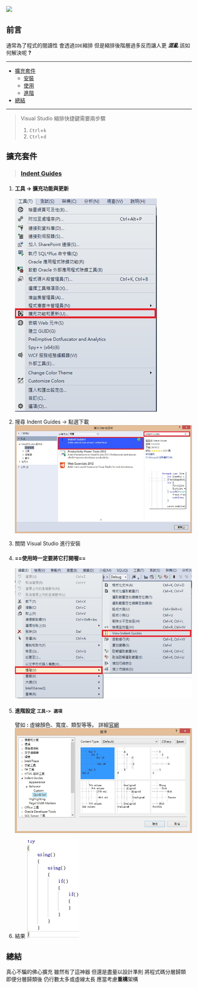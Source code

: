 <div class="mdtable"></div>
<img src="https://stevedowermsft.gallerycdn.vsassets.io/extensions/stevedowermsft/indentguides/16.0.0.0/1574469364573/Microsoft.VisualStudio.Services.Icons.Default"  />

## 前言
通常為了程式的閱讀性
會透過`IDE`縮排
但是縮排後階層過多反而讓人更 ***混亂***
該如何解決呢 **?**

<!--more-->

<hr>
<div class="headline">

 - <a href="#擴充套件">擴充套件</a>
   - <a href="#工具---擴充功能與更新">安裝</a>
   - <a href="#使用時一定要將它打開喔">使用</a>
   - <a href="#進階設定-工具--選項">進階</a>
 - <a href="#總結">總結</a>
</div>
<hr>

> Visual Studio 縮排快捷鍵需要兩步驟
>    1. `Ctrl`+`k`
>    2. `Ctrl`+`d`

## 擴充套件
> ### [Indent Guides](https://marketplace.visualstudio.com/items?itemName=SteveDowerMSFT.IndentGuides)
> 

1. #### 工具 -> 擴充功能與更新
 	
	![enter image description here](https://github.com/JianTodo/BloggerUsage/blob/master/05.Visual%20Studio%20%E6%93%B4%E5%85%85%E5%A5%97%E4%BB%B6%20%E7%A8%8B%E5%BC%8F%E7%A2%BC%E8%99%9B%E7%B7%9A/1.jpg?raw=true)
3. 搜尋 Indent Guides -> 點選下載
![enter image description here](https://github.com/JianTodo/BloggerUsage/blob/master/05.Visual%20Studio%20%E6%93%B4%E5%85%85%E5%A5%97%E4%BB%B6%20%E7%A8%8B%E5%BC%8F%E7%A2%BC%E8%99%9B%E7%B7%9A/2.jpg?raw=true)
4. 關閉 Visual Studio 進行安裝
5. #### ==使用時一定要將它打開喔==
	![enter image description here](https://github.com/JianTodo/BloggerUsage/blob/master/05.Visual%20Studio%20%E6%93%B4%E5%85%85%E5%A5%97%E4%BB%B6%20%E7%A8%8B%E5%BC%8F%E7%A2%BC%E8%99%9B%E7%B7%9A/4.jpg?raw=true)
6. #### 進階設定 `工具-> 選項` 
	譬如 **:** 虛線顏色、寬度、類型等等。
	  詳細[官網](http://visualstudiogallery.msdn.microsoft.com/e792686d-542b-474a-8c55-630980e72c30?SRC=VSIDE)
![enter image description here](https://github.com/JianTodo/BloggerUsage/blob/master/05.Visual%20Studio%20%E6%93%B4%E5%85%85%E5%A5%97%E4%BB%B6%20%E7%A8%8B%E5%BC%8F%E7%A2%BC%E8%99%9B%E7%B7%9A/5.jpg?raw=true)
7. 結果
![enter image description here](https://github.com/JianTodo/BloggerUsage/blob/master/05.Visual%20Studio%20%E6%93%B4%E5%85%85%E5%A5%97%E4%BB%B6%20%E7%A8%8B%E5%BC%8F%E7%A2%BC%E8%99%9B%E7%B7%9A/6.jpg?raw=true)
## 總結
真心不騙的佛心擴充
雖然有了這神器
但還是盡量以設計準則
將程式碼分層歸類
即便分層歸類後
仍行數太多或虛線太長
應當考慮**重構**架構

